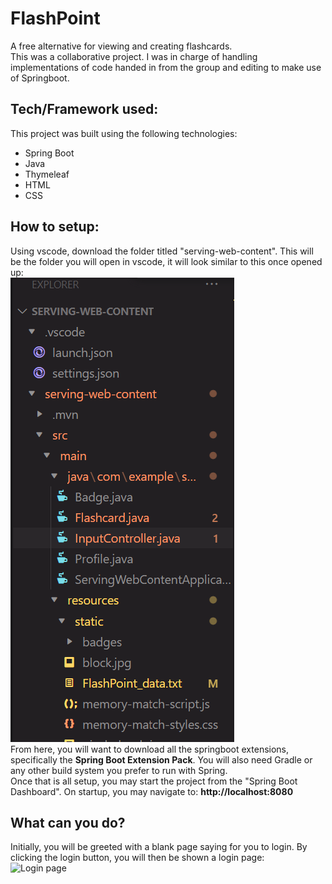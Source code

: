 # FlashPoint
A free alternative for viewing and creating flashcards.<br>
This was a collaborative project. I was in charge of handling implementations of code handed in from the group and editing to make use of Springboot. <br>
## Tech/Framework used:

This project was built using the following technologies:

- Spring Boot
- Java
- Thymeleaf
- HTML
- CSS

## How to setup:
Using vscode, download the folder titled "serving-web-content". This will be the folder you will open in vscode, it will look similar to this once opened up: <br>
![Image of sidebar from VSCODE](/page_images/vscode_serving.png) <br>
From here, you will want to download all the springboot extensions, specifically the **Spring Boot Extension Pack**. You will also need Gradle or any other build system you prefer to run with Spring. <br>
Once that is all setup, you may start the project from the "Spring Boot Dashboard". On startup, you may navigate to: **http://localhost:8080**

## What can you do?
Initially, you will be greeted with a blank page saying for you to login. By clicking the login button, you will then be shown a login page: <br>
![Login page](/Login_page)

